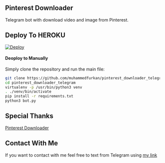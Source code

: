 ## Pinterest Downloader

Telegram bot with download video and image from Pinterest.


## Deploy To HEROKU

[![Deploy](https://www.herokucdn.com/deploy/button.svg)](https://heroku.com/deploy?template=https://github.com/muhammedfurkan/pinterest_downloader_telegram)

#### Deoploy to Manually
Simply clone the repository and run the main file:
```sh
git clone https://github.com/muhammedfurkan/pinterest_downloader_telegram.git
cd pinterest_downloader_telegram
virtualenv -p /usr/bin/python3 venv
. ./venv/bin/activate
pip install -r requirements.txt
python3 bot.py
```

## Special Thanks 

[Pinterest Downloader](https://github.com/kamronbek29/pinterst_downloader)


## Contact With Me 

If you want to contact with me feel free to text from Telegram using [my link](https://t.me/By_Azade)